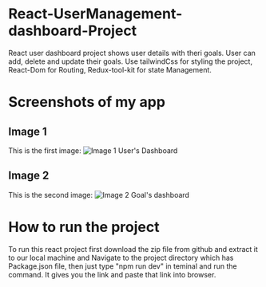 
# React-UserManagement-dashboard-Project
React user dashboard project shows user details with theri goals. User can add, delete and update their goals. Use tailwindCss for styling the project, React-Dom for Routing, Redux-tool-kit for state Management.

# Screenshots of my app
## Image 1
This is the first image:
![](assets/Images/img1.png "Image 1 User's Dashboard")

## Image 2
This is the second image:
![](assets/Images/img2.png "Image 2 Goal's dashboard")


# How to run the project
To run this react project first download the zip file from github and extract it to our local machine and Navigate to the project directory which has Package.json file, then just type "npm run dev" in teminal and run the command. It gives you the link and paste that link into browser.
